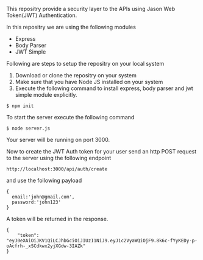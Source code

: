 
<p>This repositry provide a security layer to the APIs using Jason Web Token(JWT) Authentication.</p>

In this repositry we are using the following modules
* Express
* Body Parser
* JWT Simple

Following are steps to setup the repositry on your local system
1. Download or clone the repositry on your system
2. Make sure that you have Node JS installed on your system
3. Execute the following command to install express, body parser and jwt simple module explicitly.
   

```console
$ npm init
```

To start the server execute the following command
```console
$ node server.js
```
Your server will be running on port 3000.

Now to create the JWT Auth token for your user send an http POST request to the server using the following endpoint

```console
http://localhost:3000/api/auth/create
```

and use the following payload
```console
{
  email:'john@gmail.com',
  password:'john123'
}
```
A token will be returned in the response.
```console
{
    "token": "eyJ0eXAiOiJKV1QiLCJhbGciOiJIUzI1NiJ9.eyJ1c2VyaWQiOjF9.8k6c-fYyKEDy-p-oAcfrh-_xSCdkwx2yjXGdw-3IAZk"
}
```
